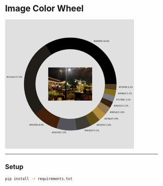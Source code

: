 # Image Color Wheel

<img src="assets/hotel_wheel.jpg" width="425"/>

------------------------------------------------
## Setup
```cmd
pip install -r requirements.txt
```